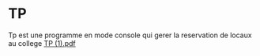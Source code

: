 # TP
Tp est une programme en mode console qui gerer la reservation de locaux au college
[TP (1).pdf](https://github.com/mgracnazareno/TP/files/11620259/TP.1.pdf)
